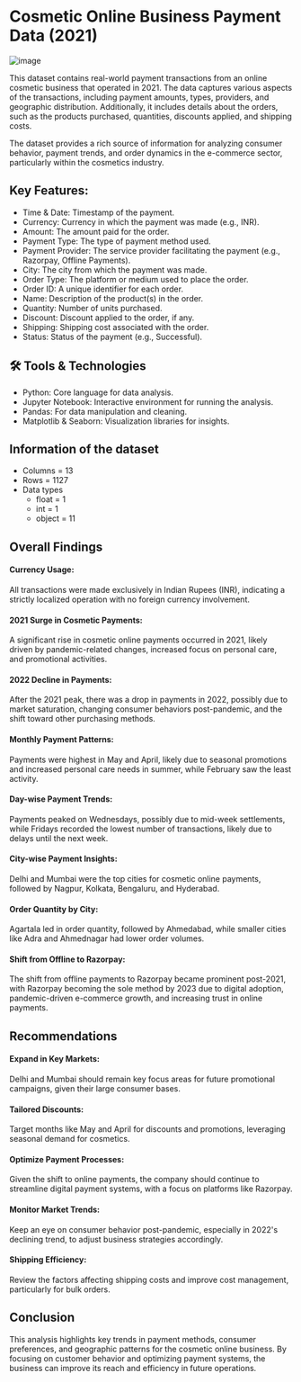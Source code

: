 # Cosmetic Online Business Payment Data (2021)
![image](https://github.com/user-attachments/assets/a4c31c68-3c90-498c-a2f7-8ad29ff9e58d)


This dataset contains real-world payment transactions from an online cosmetic business that operated in 2021. The data captures various aspects of the transactions, including payment amounts, types, providers, and geographic distribution. Additionally, it includes details about the orders, such as the products purchased, quantities, discounts applied, and shipping costs.

The dataset provides a rich source of information for analyzing consumer behavior, payment trends, and order dynamics in the e-commerce sector, particularly within the cosmetics industry.

## Key Features:
* Time & Date: Timestamp of the payment.
* Currency: Currency in which the payment was made (e.g., INR).
* Amount: The amount paid for the order.
* Payment Type: The type of payment method used.
* Payment Provider: The service provider facilitating the payment (e.g., Razorpay, Offline Payments).
* City: The city from which the payment was made.
* Order Type: The platform or medium used to place the order.
* Order ID: A unique identifier for each order.
* Name: Description of the product(s) in the order.
* Quantity: Number of units purchased.
* Discount: Discount applied to the order, if any.
* Shipping: Shipping cost associated with the order.
* Status: Status of the payment (e.g., Successful).

## 🛠️ Tools & Technologies
* Python: Core language for data analysis.
* Jupyter Notebook: Interactive environment for running the analysis.
* Pandas: For data manipulation and cleaning.
* Matplotlib & Seaborn: Visualization libraries for insights.

## Information of the dataset
* Columns = 13
* Rows = 1127
* Data types
   - float = 1
   - int = 1
   - object = 11

## Overall Findings
#### Currency Usage:
All transactions were made exclusively in Indian Rupees (INR), indicating a strictly localized operation with no foreign currency involvement.

#### 2021 Surge in Cosmetic Payments: 
A significant rise in cosmetic online payments occurred in 2021, likely driven by pandemic-related changes, increased focus on personal care, and promotional activities.

#### 2022 Decline in Payments: 
After the 2021 peak, there was a drop in payments in 2022, possibly due to market saturation, changing consumer behaviors post-pandemic, and the shift toward other purchasing methods.

#### Monthly Payment Patterns: 
Payments were highest in May and April, likely due to seasonal promotions and increased personal care needs in summer, while February saw the least activity.

#### Day-wise Payment Trends: 
Payments peaked on Wednesdays, possibly due to mid-week settlements, while Fridays recorded the lowest number of transactions, likely due to delays until the next week.

#### City-wise Payment Insights: 
Delhi and Mumbai were the top cities for cosmetic online payments, followed by Nagpur, Kolkata, Bengaluru, and Hyderabad.

#### Order Quantity by City: 
Agartala led in order quantity, followed by Ahmedabad, while smaller cities like Adra and Ahmednagar had lower order volumes.

#### Shift from Offline to Razorpay: 
The shift from offline payments to Razorpay became prominent post-2021, with Razorpay becoming the sole method by 2023 due to digital adoption, pandemic-driven e-commerce growth, and increasing trust in online payments.

## Recommendations
#### Expand in Key Markets: 
Delhi and Mumbai should remain key focus areas for future promotional campaigns, given their large consumer bases.

#### Tailored Discounts: 
Target months like May and April for discounts and promotions, leveraging seasonal demand for cosmetics.

#### Optimize Payment Processes: 
Given the shift to online payments, the company should continue to streamline digital payment systems, with a focus on platforms like Razorpay.

#### Monitor Market Trends: 
Keep an eye on consumer behavior post-pandemic, especially in 2022's declining trend, to adjust business strategies accordingly.

#### Shipping Efficiency: 
Review the factors affecting shipping costs and improve cost management, particularly for bulk orders.

## Conclusion
This analysis highlights key trends in payment methods, consumer preferences, and geographic patterns for the cosmetic online business. By focusing on customer behavior and optimizing payment systems, the business can improve its reach and efficiency in future operations.
